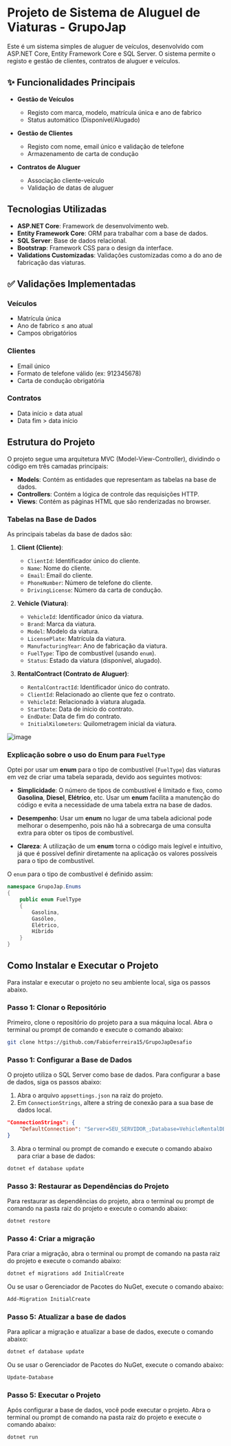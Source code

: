 ﻿# Projeto de Sistema de Aluguel de Viaturas - GrupoJap

Este é um sistema simples de aluguer de veículos, desenvolvido com ASP.NET Core, Entity Framework Core e SQL Server. O sistema permite o registo e gestão de clientes, contratos de aluguer e veículos.

## ✨ Funcionalidades Principais
- **Gestão de Veículos**
  - Registo com marca, modelo, matrícula única e ano de fabrico
  - Status automático (Disponível/Alugado)
  
- **Gestão de Clientes**
  - Registo com nome, email único e validação de telefone
  - Armazenamento de carta de condução

- **Contratos de Aluguer**
  - Associação cliente-veículo
  - Validação de datas de aluguer


## Tecnologias Utilizadas

- **ASP.NET Core**: Framework de desenvolvimento web.
- **Entity Framework Core**: ORM para trabalhar com a base de dados.
- **SQL Server**: Base de dados relacional.
- **Bootstrap**: Framework CSS para o design da interface.
- **Validations Customizadas**: Validações customizadas como a do ano de fabricação das viaturas.


## ✅ Validações Implementadas
### Veículos
- Matrícula única
- Ano de fabrico ≤ ano atual
- Campos obrigatórios

### Clientes
- Email único
- Formato de telefone válido (ex: 912345678)
- Carta de condução obrigatória

### Contratos
- Data início ≥ data atual
- Data fim > data início


## Estrutura do Projeto

O projeto segue uma arquitetura MVC (Model-View-Controller), dividindo o código em três camadas principais:

- **Models**: Contém as entidades que representam as tabelas na base de dados.
- **Controllers**: Contém a lógica de controle das requisições HTTP.
- **Views**: Contém as páginas HTML que são renderizadas no browser.

### Tabelas na Base de Dados

As principais tabelas da base de dados são:

1. **Client (Cliente)**:
   - `ClientId`: Identificador único do cliente.
   - `Name`: Nome do cliente.
   - `Email`: Email do cliente.
   - `PhoneNumber`: Número de telefone do cliente.
   - `DrivingLicense`: Número da carta de condução.

2. **Vehicle (Viatura)**:
   - `VehicleId`: Identificador único da viatura.
   - `Brand`: Marca da viatura.
   - `Model`: Modelo da viatura.
   - `LicensePlate`: Matrícula da viatura.
   - `ManufacturingYear`: Ano de fabricação da viatura.
   - `FuelType`: Tipo de combustível (usando `enum`).
   - `Status`: Estado da viatura (disponível, alugado).

3. **RentalContract (Contrato de Aluguer)**:
   - `RentalContractId`: Identificador único do contrato.
   - `ClientId`: Relacionado ao cliente que fez o contrato.
   - `VehicleId`: Relacionado à viatura alugada.
   - `StartDate`: Data de início do contrato.
   - `EndDate`: Data de fim do contrato.
   - `InitialKilometers`: Quilometragem inicial da viatura.


![image](https://github.com/user-attachments/assets/44e0d184-e076-4f69-82bb-29b88a337b2e)


### Explicação sobre o uso do Enum para `FuelType`

Optei por usar um **enum** para o tipo de combustível (`FuelType`) das viaturas em vez de criar uma tabela separada, devido aos seguintes motivos:

- **Simplicidade**: O número de tipos de combustível é limitado e fixo, como **Gasolina**, **Diesel**, **Elétrico**, etc. Usar um **enum** facilita a manutenção do código e evita a necessidade de uma tabela extra na base de dados.
  
- **Desempenho**: Usar um **enum** no lugar de uma tabela adicional pode melhorar o desempenho, pois não há a sobrecarga de uma consulta extra para obter os tipos de combustível.
  
- **Clareza**: A utilização de um **enum** torna o código mais legível e intuitivo, já que é possível definir diretamente na aplicação os valores possíveis para o tipo de combustível.

O `enum` para o tipo de combustível é definido assim:

```csharp
namespace GrupoJap.Enums
{
    public enum FuelType
    {
        Gasolina,
        Gasóleo,
        Elétrico,
        Híbrido
    }
}
```
## Como Instalar e Executar o Projeto

Para instalar e executar o projeto no seu ambiente local, siga os passos abaixo.


### Passo 1: Clonar o Repositório

Primeiro, clone o repositório do projeto para a sua máquina local. Abra o terminal ou prompt de comando e execute o comando abaixo:

```bash
git clone https://github.com/Fabioferreira15/GrupoJapDesafio
```

### Passo 1: Configurar a Base de Dados

O projeto utiliza o SQL Server como base de dados. Para configurar a base de dados, siga os passos abaixo:

1. Abra o arquivo `appsettings.json` na raiz do projeto.
2. Em `ConnectionStrings`, altere a string de conexão para a sua base de dados local.

```json
"ConnectionStrings": {
    "DefaultConnection": "Server=SEU_SERVIDOR_;Database=VehicleRentalDB;Trusted_Connection=True;MultipleActiveResultSets=true"
}
```
3. Abra o terminal ou prompt de comando e execute o comando abaixo para criar a base de dados:
```bash
dotnet ef database update
```

### Passo 3: Restaurar as Dependências do Projeto

Para restaurar as dependências do projeto, abra o terminal ou prompt de comando na pasta raiz do projeto e execute o comando abaixo:
```bash
dotnet restore
```

### Passo 4: Criar a migração

Para criar a migração, abra o terminal ou prompt de comando na pasta raiz do projeto e execute o comando abaixo:
```bash
dotnet ef migrations add InitialCreate
```
Ou se usar o Gerenciador de Pacotes do NuGet, execute o comando abaixo:
```bash
Add-Migration InitialCreate
```
### Passo 5: Atualizar a base de dados

Para aplicar a migração e atualizar a base de dados, execute o comando abaixo:
```bash
dotnet ef database update
```
Ou se usar o Gerenciador de Pacotes do NuGet, execute o comando abaixo:
```bash
Update-Database
```


### Passo 5: Executar o Projeto

Após configurar a base de dados, você pode executar o projeto. Abra o terminal ou prompt de comando na pasta raiz do projeto e execute o comando abaixo:
```bash
dotnet run
```
